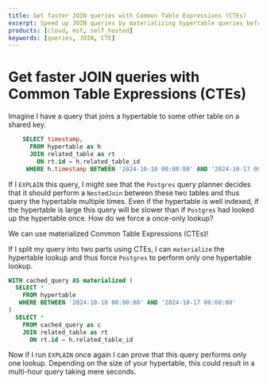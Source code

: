 ```yaml
---
title: Get faster JOIN queries with Common Table Expressions (CTEs)
excerpt: Speed up JOIN queries by materializing hypertable queries before joining to other tables
products: [cloud, mst, self_hosted]
keywords: [queries, JOIN, CTE]
---
```


# Get faster JOIN queries with Common Table Expressions (CTEs)

Imagine I have a query that joins a hypertable to some other table on a shared key.

```sql
    SELECT timestamp, 
      FROM hypertable as h
      JOIN related_table as rt
        ON rt.id = h.related_table_id
     WHERE h.timestamp BETWEEN '2024-10-10 00:00:00' AND '2024-10-17 00:00:00'
```

If I `EXPLAIN` this query, I might see that the `Postgres` query planner decides that it should perform a `NestedJoin` between these two tables and thus query the hypertable multiple times.  Even if the hypertable is well indexed, if the hypertable is large this query will be slower than if `Postgres` had looked up the hypertable once.  How do we force a once-only lookup?

We can use materialized Common Table Expressions (CTEs)!

If I split my query into two parts using CTEs, I can `materialize` the hypertable lookup and thus force `Postgres` to perform only one hypertable lookup.

```sql
WITH cached_query AS materialized (
  SELECT *
    FROM hypertable
   WHERE BETWEEN '2024-10-10 00:00:00' AND '2024-10-17 00:00:00'
)
  SELECT *
    FROM cached_query as c
    JOIN related_table as rt
      ON rt.id = h.related_table_id
```

Now if I run `EXPLAIN` once again I can prove that this query performs only one lookup.  Depending on the size of your hypertable, this could result in a multi-hour query taking mere seconds.
